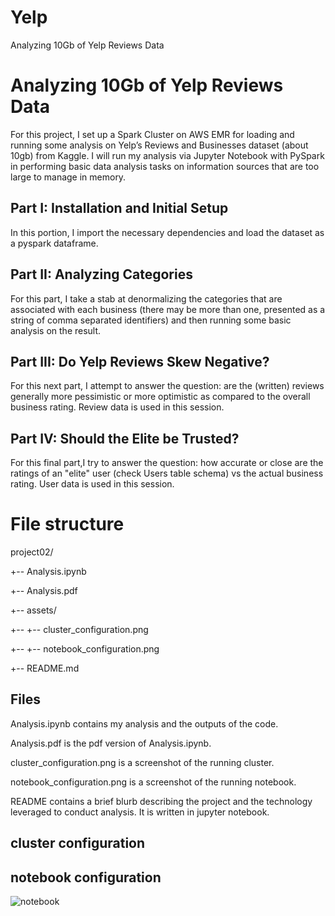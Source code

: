 # Yelp
Analyzing 10Gb of Yelp Reviews Data
# Analyzing 10Gb of Yelp Reviews Data

For this project, I set up a Spark Cluster on AWS EMR for loading and running some analysis on Yelp’s Reviews and Businesses dataset (about 10gb) from Kaggle. I will run my analysis via Jupyter Notebook with PySpark in performing basic data analysis tasks on information sources that are too large to manage in memory.

## Part I: Installation and Initial Setup

In this portion, I import the necessary dependencies and load the dataset as a pyspark dataframe.

## Part II:  Analyzing Categories

For this part, I take a stab at denormalizing the categories that are associated with each business (there may be more than one, presented as a string of comma separated identifiers) and then running some basic analysis on the result.

## Part III: Do Yelp Reviews Skew Negative?

For this next part, I attempt to answer the question: are the (written) reviews generally more pessimistic or more optimistic as compared to the overall business rating. Review data is used in this session.

## Part IV: Should the Elite be Trusted? 

For this final part,I try to answer the question: how accurate or close are the ratings of an "elite" user (check Users table schema) vs the actual business rating. User data is used in this session. 

# File structure 

project02/

+-- Analysis.ipynb

+-- Analysis.pdf

+-- assets/

+-- +-- cluster_configuration.png

+-- +-- notebook_configuration.png

+-- README.md


## Files

Analysis.ipynb contains my analysis and the outputs of the code. 

Analysis.pdf is the pdf version of Analysis.ipynb. 

cluster_configuration.png is a screenshot of the running cluster. 

notebook_configuration.png is a screenshot of the running notebook.

README contains a brief blurb describing the project and the technology leveraged to conduct analysis. It is written in jupyter notebook. 

## cluster configuration 





## notebook configuration

![notebook](/Users/apple/Desktop/project02/assets/notebook_configuration.png)
